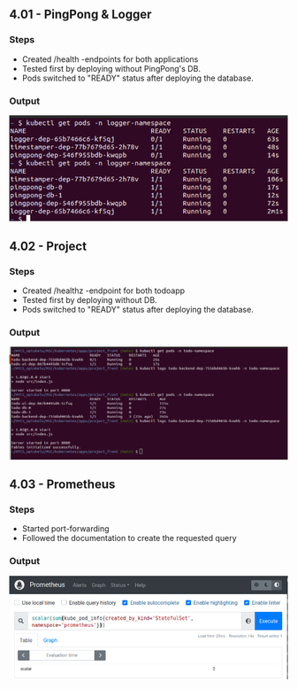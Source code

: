## 4.01 - PingPong & Logger

### Steps

- Created /health -endpoints for both applications
- Tested first by deploying without PingPong's DB. 
- Pods switched to "READY" status after deploying the database.

### Output

![program output](output_401.png "Deployment")

## 4.02 - Project

### Steps

- Created /healthz -endpoint for both todoapp
- Tested first by deploying without DB. 
- Pods switched to "READY" status after deploying the database.

### Output

![program output](output_402.png "Deployment")

## 4.03 - Prometheus

### Steps

- Started port-forwarding
- Followed the documentation to create the requested query

### Output

![program output](output_403.png "Deployment")
